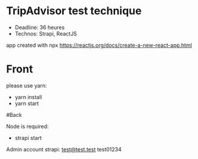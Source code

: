 # TripAdvisor test technique 
- Deadline: 36 heures
- Technos:  Strapi, ReactJS

app created with npx https://reactjs.org/docs/create-a-new-react-app.html

# Front
please use yarn: 
- yarn install
- yarn start 

#Back

Node is required: 
- strapi start 

Admin account strapi: test@test.test test01234
